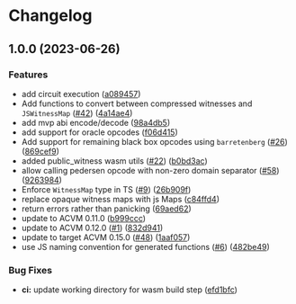 # Changelog

## 1.0.0 (2023-06-26)


### Features

* add circuit execution ([a089457](https://github.com/noir-lang/acvm-simulator/commit/a089457bc334cd8dc54c934b73b6a1cc41fe611e))
* Add functions to convert between compressed witnesses and `JSWitnessMap` ([#42](https://github.com/noir-lang/acvm-simulator/issues/42)) ([4a14ae4](https://github.com/noir-lang/acvm-simulator/commit/4a14ae475d27d85dd1f6ef6966a8aa9313f7f2bc))
* add mvp abi encode/decode ([98a4db5](https://github.com/noir-lang/acvm-simulator/commit/98a4db5a2ee5a68879fe02f0c4e3fdd5b7b602cd))
* add support for oracle opcodes ([f06d415](https://github.com/noir-lang/acvm-simulator/commit/f06d4151becb8de056da5295ab829d629b27be41))
* Add support for remaining black box opcodes using `barretenberg` ([#26](https://github.com/noir-lang/acvm-simulator/issues/26)) ([869cef9](https://github.com/noir-lang/acvm-simulator/commit/869cef91184dbd2a87b48ded6b9745b80e9bfcc3))
* added public_witness wasm utils ([#22](https://github.com/noir-lang/acvm-simulator/issues/22)) ([b0bd3ac](https://github.com/noir-lang/acvm-simulator/commit/b0bd3ac6d6f4ae0c2bb052d980c20f1ce4eb62ed))
* allow calling pedersen opcode with non-zero domain separator ([#58](https://github.com/noir-lang/acvm-simulator/issues/58)) ([9263984](https://github.com/noir-lang/acvm-simulator/commit/9263984cd1ab4e21ec1a43010890e09c446b91a0))
* Enforce `WitnessMap` type in TS ([#9](https://github.com/noir-lang/acvm-simulator/issues/9)) ([26b909f](https://github.com/noir-lang/acvm-simulator/commit/26b909f39d8678981bf9762a8319bbce117ddbb1))
* replace opaque witness maps with js Maps ([c84ffd4](https://github.com/noir-lang/acvm-simulator/commit/c84ffd49721f5da6eb48f15664f677196e4e237e))
* return errors rather than panicking ([69aed62](https://github.com/noir-lang/acvm-simulator/commit/69aed626d4b2e486e905b1903dd310bc6996dcd3))
* update to ACVM 0.11.0 ([b999ccc](https://github.com/noir-lang/acvm-simulator/commit/b999ccc61bff23275116f2ec557d54fdcced32a9))
* update to ACVM 0.12.0 ([#1](https://github.com/noir-lang/acvm-simulator/issues/1)) ([832d941](https://github.com/noir-lang/acvm-simulator/commit/832d941e62bb2591476334fc3e56034fdf20f49f))
* update to target ACVM 0.15.0 ([#48](https://github.com/noir-lang/acvm-simulator/issues/48)) ([1aaf057](https://github.com/noir-lang/acvm-simulator/commit/1aaf057b0cd23a793643d97b1c82b8dd53d33789))
* use JS naming convention for generated functions ([#6](https://github.com/noir-lang/acvm-simulator/issues/6)) ([482be49](https://github.com/noir-lang/acvm-simulator/commit/482be49121cabe3adb00c12da8e35da6519c4918))


### Bug Fixes

* **ci:** update working directory for wasm build step ([efd1bfc](https://github.com/noir-lang/acvm-simulator/commit/efd1bfc700404ce185ea3ceb613004dda43b8eed))
